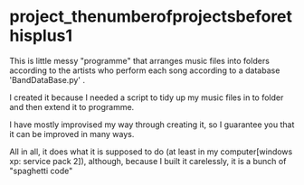 project_thenumberofprojectsbeforethisplus1
==========================================

This is little messy "programme" that arranges music files into folders according to the artists who perform each song according to a database 'BandDataBase.py' .

I created it because I needed a script to tidy up my music files in to folder and then extend it to programme.

I have mostly improvised my way through creating it, so I guarantee you that it can be improved in many ways.

All in all, it does what it is supposed to do (at least in my computer[windows xp: service pack 2]), although, because I built it carelessly, it is a bunch of "spaghetti code"
